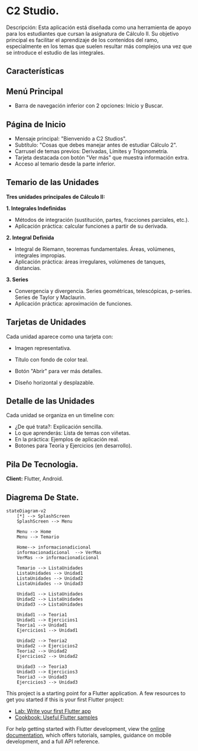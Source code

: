 # C2 Studio.

Descripción: Esta aplicación está diseñada como una herramienta de apoyo para los estudiantes que cursan la asignatura de Cálculo II. Su objetivo principal es facilitar el aprendizaje de los contenidos del ramo, especialmente en los temas que suelen resultar más complejos una vez que se introduce el estudio de las integrales.

## Características

## Menú Principal

- Barra de navegación inferior con 2 opciones: Inicio y Buscar.


## Página de Inicio

- Mensaje principal: "Bienvenido a C2 Studios".
- Subtítulo: "Cosas que debes manejar antes de estudiar Cálculo 2".
- Carrusel de temas previos: Derivadas, Límites y Trigonometría.
- Tarjeta destacada con botón "Ver más" que muestra información extra.
- Acceso al temario desde la parte inferior.


## Temario de las Unidades
**Tres unidades principales de Cálculo II:**

**1. Integrales Indefinidas**

- Métodos de integración (sustitución, partes, fracciones parciales, etc.).
- Aplicación práctica: calcular funciones a partir de su derivada.


**2. Integral Definida**

- Integral de Riemann, teoremas fundamentales.
Áreas, volúmenes, integrales impropias.
- Aplicación práctica: áreas irregulares, volúmenes de tanques, distancias.


**3. Series**

- Convergencia y divergencia.
Series geométricas, telescópicas, p-series.
Series de Taylor y Maclaurin.
- Aplicación práctica: aproximación de funciones.




## Tarjetas de Unidades

Cada unidad aparece como una tarjeta con:

- Imagen representativa.
- Título con fondo de color teal.
- Botón "Abrir" para ver más detalles.


- Diseño horizontal y desplazable.


## Detalle de las Unidades

Cada unidad se organiza en un timeline con: 

- ¿De qué trata?: Explicación sencilla.
- Lo que aprenderás: Lista de temas con viñetas.
- En la práctica: Ejemplos de aplicación real.
- Botones para Teoría y Ejercicios (en desarrollo).

## Pila De Tecnologia.

**Client:** Flutter, Android.

## Diagrema De State.

```mermaid
stateDiagram-v2
    [*] --> SplashScreen
    SplashScreen --> Menu 

    Menu --> Home 
    Menu --> Temario 

    Home--> informacionadicional 
    informacionadicional  --> VerMas
    VerMas --> informacionadicional 
    
    Temario --> ListaUnidades
    ListaUnidades --> Unidad1
    ListaUnidades --> Unidad2
    ListaUnidades --> Unidad3
    
    Unidad1 --> ListaUnidades 
    Unidad2 --> ListaUnidades 
    Unidad3 --> ListaUnidades
    
    Unidad1 --> Teoria1 
    Unidad1 --> Ejercicios1 
    Teoria1 --> Unidad1
    Ejercicios1 --> Unidad1
    
    Unidad2 --> Teoria2 
    Unidad2 --> Ejercicios2 
    Teoria2 --> Unidad2
    Ejercicios2 --> Unidad2
    
    Unidad3 --> Teoria3 
    Unidad3 --> Ejercicios3 
    Teoria3 --> Unidad3
    Ejercicios3 --> Unidad3
```

This project is a starting point for a Flutter application.
A few resources to get you started if this is your first Flutter project:

- [Lab: Write your first Flutter app](https://docs.flutter.dev/get-started/codelab)
- [Cookbook: Useful Flutter samples](https://docs.flutter.dev/cookbook)

For help getting started with Flutter development, view the
[online documentation](https://docs.flutter.dev/), which offers tutorials,
samples, guidance on mobile development, and a full API reference.
